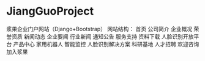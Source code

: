 # JiangGuoProject
浆果企业门户网站（Django+Bootstrap）
网站结构：
	首页
	公司简介
		企业概况
		荣誉资质
	新闻动态
		企业要闻
		行业新闻
		通知公告
	服务支持
		资料下载
		人脸识别开放平台
	产品中心
		家用机器人
		智能监控
		人脸识别解决方案
	科研基地
	人才招聘
		欢迎咨询
		加入浆果
